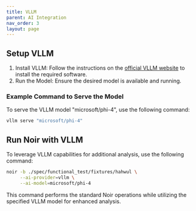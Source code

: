 ```yaml
---
title: VLLM
parent: AI Integration
nav_order: 3
layout: page
---
```


## Setup VLLM

1. Install VLLM: Follow the instructions on the [official VLLM website](https://docs.vllm.ai) to install the required software.
2. Run the Model: Ensure the desired model is available and running.

### Example Command to Serve the Model

To serve the VLLM model "microsoft/phi-4", use the following command:

```bash
vllm serve "microsoft/phi-4"
```

## Run Noir with VLLM

To leverage VLLM capabilities for additional analysis, use the following command:

```bash
noir -b ./spec/functional_test/fixtures/hahwul \
     --ai-provider=vllm \
     --ai-model=microsoft/phi-4
```

This command performs the standard Noir operations while utilizing the specified VLLM model for enhanced analysis.
